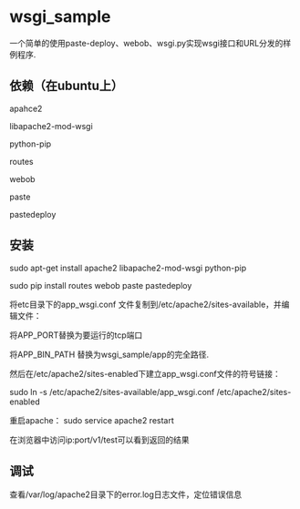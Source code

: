 # wsgi_sample

一个简单的使用paste-deploy、webob、wsgi.py实现wsgi接口和URL分发的样例程序.

## 依赖（在ubuntu上）
apahce2

libapache2-mod-wsgi

python-pip

routes

webob

paste

pastedeploy

## 安装
sudo apt-get install apache2 libapache2-mod-wsgi python-pip

sudo pip install routes webob paste pastedeploy

将etc目录下的app_wsgi.conf 文件复制到/etc/apache2/sites-available，并编辑文件：

将APP_PORT替换为要运行的tcp端口

将APP_BIN_PATH 替换为wsgi_sample/app的完全路径.

然后在/etc/apache2/sites-enabled下建立app_wsgi.conf文件的符号链接：

sudo ln -s /etc/apache2/sites-available/app_wsgi.conf /etc/apache2/sites-enabled

重启apache：
sudo service apache2 restart

在浏览器中访问ip:port/v1/test可以看到返回的结果

## 调试
查看/var/log/apache2目录下的error.log日志文件，定位错误信息
